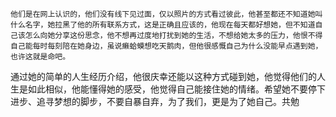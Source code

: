 	他们是在网上认识的，他们没有线下见过面，仅以照片的方式看过彼此，他甚至都还不知道她叫什么名字，她拉黑了他的所有联系方式，这是正确且应该的，他现在每天都好想她，但不知道自己该怎么向她分享这份思念，他不想再过度地打扰到她的生活，不想给她太多的压力，他恨不得自己能每时每刻陪在她身边，虽说癞蛤蟆想吃天鹅肉，但他很感慨自己为什么没能早点遇到她，也许这就是命吧。
​	通过她的简单的人生经历介绍，他很庆幸还能以这种方式碰到她，他觉得他们的人生是如此相似，他能懂得她的感受，他觉得自己能接住她的情绪。
​	希望她不要停下进步、追寻梦想的脚步，不要自暴自弃，为了我们，更是为了她自己。
​	共勉